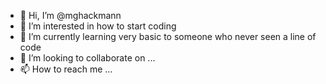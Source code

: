 - 👋 Hi, I’m @mghackmann
- 👀 I’m interested in how to start coding
- 🌱 I’m currently learning very basic to someone who never seen a line of code
- 💞️ I’m looking to collaborate on ...
- 📫 How to reach me ...

<!---
mghackmann/mghackmann is a ✨ special ✨ repository because its `README.md` (this file) appears on your GitHub profile.
You can click the Preview link to take a look at your changes.
--->
